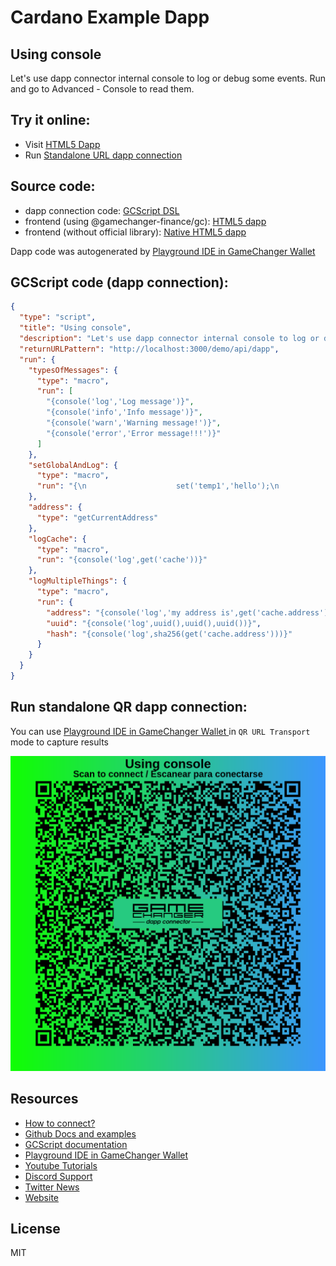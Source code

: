 
# Cardano Example Dapp

## **Using console**

Let's use dapp connector internal console to log or debug some events. Run and go to Advanced - Console to read them.


## Try it online: 

-  Visit [HTML5 Dapp](https://gamechangerfinance.github.io/gamechanger.wallet/examples/Using%20console.html)
-  Run [Standalone URL dapp connection](https://beta-wallet.gamechanger.finance/api/2/run/1-H4sIAAAAAAAAA42SwW7bMAyGX0XVxQngxmmK7ZCegqwYBqTbUKzYYetBsVhLgCwaktwtMPLuo2ynSZoYmS-Cxe8nf5FseNhUwOfc505Xgac86GDixZPXtmA5Wo_0n3IJHaLRUnQFIfGs9sCkqKqIWcgDOqZtAGeF2SlZQGawYBSSsK4L5rEEBq9gg5-wx9oyYSUrMHIL-SpsDpJds-Ve7UBIFhSUE3LhINTOPj2uvosQC5EVFUI1zzKDuTAKfZjfTqfTTEKJmah0Fv1FYU1s077Wf3t5AO9FAX53RWlKkTvcgb940_sfJeQ-SZMVvaHsVMl4S9we0PYFifhCxxDyRzhLyE86Yld76uo9Bs6hI-4-nm_UVcs9b1PuIXw2uBZmYSUZGnLPm9-WnflIPkoClNUN1VBgDCbjuwvoLElvZrdD2HGTiigqWoPJ-KKka9uBZtJZu6zsuvleOfsPZd_gI6nS_hOC_4rh_q_2IWZh59N0y0dKRLnexPHdvcVOFVtOExNSOhrjwaSo9rJ2jvZ_0ccIo_YtRa5geKJnOp1HBdnd9hkeahN0ZeCHoh0bXO1m7-lkycsN64NM-8Mqk_66rZbyutbyVB5vR-Pjo8WV8OoU90rMPnwcnS0S30TfP-as2XyeBAAA)

## Source code:

- dapp connection code: [GCScript DSL](Using%20console.gcscript)
- frontend (using @gamechanger-finance/gc): [HTML5 dapp](Using%20console.html)
- frontend (without official library): [Native HTML5 dapp](Using%20console_nolib.html)

Dapp code was autogenerated by [Playground IDE in GameChanger Wallet ](https://beta-wallet.gamechanger.finance/playground)

## GCScript code (dapp connection):
```json
{
  "type": "script",
  "title": "Using console",
  "description": "Let's use dapp connector internal console to log or debug some events. Run and go to Advanced - Console to read them.",
  "returnURLPattern": "http://localhost:3000/demo/api/dapp",
  "run": {
    "typesOfMessages": {
      "type": "macro",
      "run": [
        "{console('log','Log message')}",
        "{console('info','Info message')}",
        "{console('warn','Warning message!')}",
        "{console('error','Error message!!!')}"
      ]
    },
    "setGlobalAndLog": {
      "type": "macro",
      "run": "{\n                    set('temp1','hello');\n                    set('temp2',123);\n                    console('log',get('global'));\n                    console('info',get('global.temp1'));\n                    console('warn',get('global.temp2'));\n                    console('error',get('global.thisDoesNotExist')); \n                    return('goodbye!');         \n                }"
    },
    "address": {
      "type": "getCurrentAddress"
    },
    "logCache": {
      "type": "macro",
      "run": "{console('log',get('cache'))}"
    },
    "logMultipleThings": {
      "type": "macro",
      "run": {
        "address": "{console('log','my address is',get('cache.address'))}",
        "uuid": "{console('log',uuid(),uuid(),uuid())}",
        "hash": "{console('log',sha256(get('cache.address')))}"
      }
    }
  }
}
```

## Run standalone QR dapp connection: 

You can use [Playground IDE in GameChanger Wallet ](https://beta-wallet.gamechanger.finance/playground) in `QR URL Transport` mode to capture results

[![This GCScript/URL is too large! make it shorter uploading parts to GCFS. Unable to generate QR code](Using%20console.png)](https://gamechangerfinance.github.io/gamechanger.wallet/examples/Using%20console.png)

## Resources
- [How to connect?](https://www.npmjs.com/package/@gamechanger-finance/gc)
- [Github Docs and examples](https://github.com/GameChangerFinance/gamechanger.wallet/)
- [GCScript documentation](https://beta-wallet.gamechanger.finance/doc/api/v2/api.html)
- [Playground IDE in GameChanger Wallet ](https://beta-wallet.gamechanger.finance/playground)
- [Youtube Tutorials](https://www.youtube.com/@gamechanger.finance)
- [Discord Support](https://discord.gg/vpbfyRaDKG)
- [Twitter News](https://twitter.com/GameChangerOk)
- [Website](https://gamechanger.finance)

## License
MIT 
    
